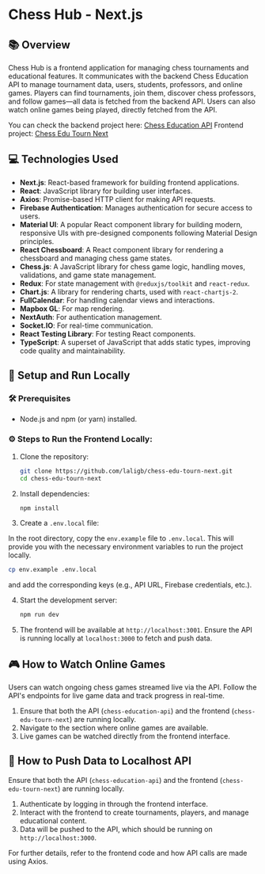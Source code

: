 # Chess Hub - Next.js

## 📚 Overview

Chess Hub is a frontend application for managing chess tournaments and educational features. It communicates with the backend Chess Education API to manage tournament data, users, students, professors, and online games. Players can find tournaments, join them, discover chess professors, and follow games—all data is fetched from the backend API. Users can also watch online games being played, directly fetched from the API.

You can check the backend project here: [Chess Education API](https://github.com/laligb/chess-education-api)
Frontend project: [Chess Edu Tourn Next](https://github.com/laligb/chess-edu-tourn-next)

## 💻 Technologies Used

- **Next.js**: React-based framework for building frontend applications.
- **React**: JavaScript library for building user interfaces.
- **Axios**: Promise-based HTTP client for making API requests.
- **Firebase Authentication**: Manages authentication for secure access to users.
- **Material UI**: A popular React component library for building modern, responsive UIs with pre-designed components following Material Design principles.
- **React Chessboard**: A React component library for rendering a chessboard and managing chess game states.
- **Chess.js**: A JavaScript library for chess game logic, handling moves, validations, and game state management.
- **Redux**: For state management with `@reduxjs/toolkit` and `react-redux`.
- **Chart.js**: A library for rendering charts, used with `react-chartjs-2`.
- **FullCalendar**: For handling calendar views and interactions.
- **Mapbox GL**: For map rendering.
- **NextAuth**: For authentication management.
- **Socket.IO**: For real-time communication.
- **React Testing Library**: For testing React components.
- **TypeScript**: A superset of JavaScript that adds static types, improving code quality and maintainability.

## 🔧 Setup and Run Locally

### 🛠️ Prerequisites

- Node.js and npm (or yarn) installed.

### ⚙️ Steps to Run the Frontend Locally:

1. Clone the repository:

   ```bash
   git clone https://github.com/laligb/chess-edu-tourn-next.git
   cd chess-edu-tourn-next
   ```

2. Install dependencies:

   ```bash
   npm install
   ```

3. Create a `.env.local` file:

In the root directory, copy the `env.example` file to `.env.local`. This will provide you with the necessary environment variables to run the project locally.

```bash
cp env.example .env.local
```

and add the corresponding keys (e.g., API URL, Firebase credentials, etc.).

4. Start the development server:

   ```bash
   npm run dev
   ```

5. The frontend will be available at `http://localhost:3001`. Ensure the API is running locally at `localhost:3000` to fetch and push data.

## 🎮 How to Watch Online Games

Users can watch ongoing chess games streamed live via the API. Follow the API's endpoints for live game data and track progress in real-time.

1. Ensure that both the API (`chess-education-api`) and the frontend (`chess-edu-tourn-next`) are running locally.
2. Navigate to the section where online games are available.
3. Live games can be watched directly from the frontend interface.

## 🚀 How to Push Data to Localhost API

Ensure that both the API (`chess-education-api`) and the frontend (`chess-edu-tourn-next`) are running locally.

1. Authenticate by logging in through the frontend interface.
2. Interact with the frontend to create tournaments, players, and manage educational content.
3. Data will be pushed to the API, which should be running on `http://localhost:3000`.

For further details, refer to the frontend code and how API calls are made using Axios.
